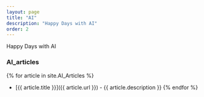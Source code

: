 ```yaml
---
layout: page
title: "AI"
description: "Happy Days with AI"
order: 2
---
```


Happy Days with AI

### AI_articles

{% for article in site.AI_Articles %}
- [{{ article.title }}]({{ article.url }}) - {{ article.description }}
{% endfor %}
